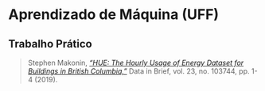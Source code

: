 # Aprendizado de Máquina (UFF)

## Trabalho Prático

> Stephen Makonin, [*“HUE: The Hourly Usage of Energy Dataset for Buildings in British Columbia,”*](https://dataverse.harvard.edu/dataset.xhtml?persistentId=doi:10.7910/DVN/N3HGRN) Data in Brief, vol. 23, no. 103744, pp. 1-4 (2019).
